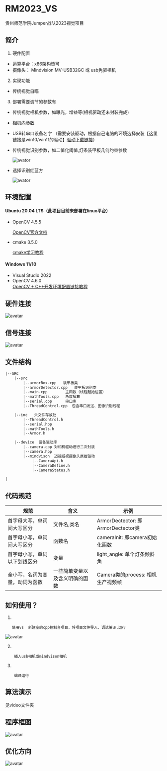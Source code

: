 # RM2023_VS
贵州师范学院Jumper战队2023视觉项目

## 简介

1. 硬件配置

- 运算平台：x86架构皆可
- 摄像头： Mindvision MV-USB32GC 或 usb免驱相机


2. 实现功能

- 传统视觉自瞄

3. 部署需要调节的参数有

- 传统视觉相机参数，如曝光，增益等(相机驱动还未封装完成)

-  [相机内参数](https://mp.weixin.qq.com/s?__biz=MzIxOTczOTM4NA==&mid=2247486828&idx=1&sn=e95d14ae8ce2484a954fd7de11ac5756&chksm=97d7e8fba0a061edd1222333402cad3f10c2806478ab32f321bd73856eb9cae26d1e65111a11&token=467610947&lang=zh_CN#rd)

- USB转串口设备名字 （需要安装驱动，根据自己电脑的环境选择安装【这里链接是win10/win11的驱动】[驱动下载链接](https://www.wch.cn/downloads/CH341SER_EXE.html)）

- 传统视觉识别参数，如二值化阈值,灯条装甲板几何约束参数

  ![avator](/pic/pic7.png)

- 选择识别红蓝方

  ![avator](/pic/pic6.png)

## 环境配置

#### Ubuntu 20.04 LTS（此项目目前未部署在linux平台）
- OpenCV 4.5.5

  [OpenCV官方文档](docs.opencv.org)

- cmake 3.5.0 

  [ cmake学习教程](https://github.com/wzpan/cmake-demo)

#### Windows 11/10 
- Visual Studio 2022
- OpenCV 4.6.0  
[OpenCV + C++开发环境配置链接教程](https://blog.csdn.net/mars_xiaolei/article/details/78759041)


## 硬件连接

![avatar](pic/pic2.png)

## 信号连接

![avatar](pic/pic3.png)



## 文件结构

```txt
|--SRC
    |--src
        |--armorBox.cpp   装甲板类
        |--armorDetector.cpp   装甲板识别类
        |--main.cpp        主函数（线程起始位置）
        |--mathTools.cpp   角度解算
        |--serial.cpp      串口库
        |--ThreadControl.cpp  包含串口发送、图像识别线程

    |--inc   头文件存放处
        |--ThreadControl.h   
        |--serial.hpp
        |--mathTools.h
        |--Armor.h

    |--device  设备驱动库
        |--camera.cpp 对相机驱动进行二次封装
        |--camera.hpp
        |--mindvison  迈德威视摄像头原始驱动
            |--CameraApi.h
            |--CameraDefine.h
            |--CameraStatus.h

|
```
## 代码规范

| 规范      | 含义 |示例|
| ----------- | ----------- |-----------|
| 首字母大写，单词间大写区分      | 文件名,类名    | ArmorDectector: 即ArmorDectector类 |
| 首字母小写，单词间大写区分   | 函数名        |cameraInit: 即camera初始化函数|
| 首字母小写，单词以下划线区分   | 变量        |light_angle: 单个灯条倾斜角|
| 全小写，名词为变量，动词为函数   | 一些简单变量以及含义明确的函数        |Camera类的process: 相机生产视频帧|


## 如何使用？

1. 
```
   使用vs  新建空的cpp控制台项目，将项目文件导入，调试编译,运行
```
![avatar](pic/pic1.png)

2. 

```
    插入usb相机或mindvison相机
```

3. 
```
    编译运行
```

## 算法演示

见video文件夹

## 程序框图
![avatar](pic/pic4.png)


## 优化方向

![avatar](pic/pic5.png)
